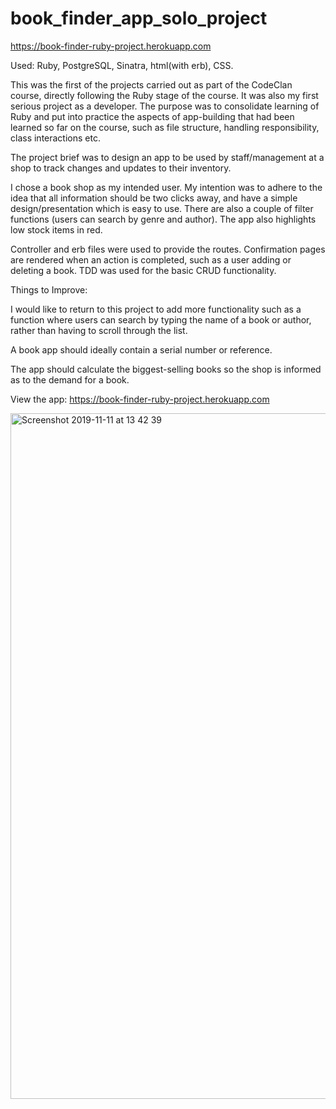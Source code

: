 # book_finder_app_solo_project

https://book-finder-ruby-project.herokuapp.com

Used: Ruby, PostgreSQL, Sinatra, html(with erb), CSS. 

This was the first of the projects carried out as part of the CodeClan course, directly following the Ruby stage of the course. It was also my first serious project as a developer. The purpose was to consolidate learning of Ruby and put into practice the aspects of app-building that had been learned so far on the course, such as file structure, handling responsibility, class interactions etc.

The project brief was to design an app to be used by staff/management at a shop to track changes and updates to their inventory.

I chose a book shop as my intended user. My intention was to adhere to the idea that all information should be two clicks away, and have a simple design/presentation which is easy to use. There are also a couple of filter functions (users can search by genre and author). The app also highlights low stock items in red.

Controller and erb files were used to provide the routes. Confirmation pages are rendered when an action is completed, such as a user adding or deleting a book. TDD was used for the basic CRUD functionality.


Things to Improve:

I would like to return to this project to add more functionality such as a function where users can search by typing the name of a book or author, rather than having to scroll through the list.

A book app should ideally contain a serial number or reference.

The app should calculate the biggest-selling books so the shop is informed as to the demand for a book.

View the app: https://book-finder-ruby-project.herokuapp.com

<img width="1097" alt="Screenshot 2019-11-11 at 13 42 39" src="https://user-images.githubusercontent.com/51781302/68591755-55848400-0489-11ea-8ed4-6e8bd26739ec.png">



